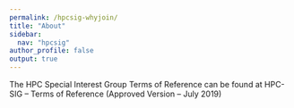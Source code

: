 ```yaml
---
permalink: /hpcsig-whyjoin/
title: "About"
sidebar:
  nav: "hpcsig"
author_profile: false
output: true
---
```


The HPC Special Interest Group Terms of Reference can be found at HPC-SIG – Terms of Reference (Approved Version – July 2019)
